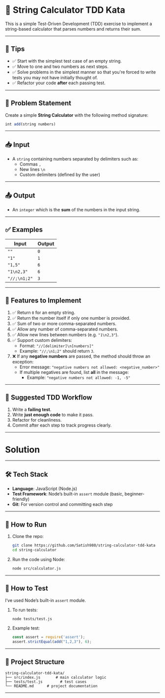 # 🧪 String Calculator TDD Kata

This is a simple Test-Driven Development (TDD) exercise to implement a string-based calculator that parses numbers and returns their sum.

---

## 📌 Tips

- ✅ Start with the simplest test case of an empty string.
- ✅ Move to one and two numbers as next steps.
- ✅ Solve problems in the simplest manner so that you're forced to write tests you may not have initially thought of.
- ✅ Refactor your code **after** each passing test.

---

## 🧩 Problem Statement

Create a simple **String Calculator** with the following method signature:

```js
int add(string numbers)
```

---

## 📥 Input

- A `string` containing numbers separated by delimiters such as:
  - Commas `,`
  - New lines `\n`
  - Custom delimiters (defined by the user)

---

## 📤 Output

- An `integer` which is the **sum** of the numbers in the input string.

---

## ✅ Examples

| Input        | Output |
|--------------|--------|
| `""`         | `0`    |
| `"1"`        | `1`    |
| `"1,5"`      | `6`    |
| `"1\n2,3"`   | `6`    |
| `"//;\n1;2"` | `3`    |

---

## 🧠 Features to Implement

1. ✅ Return `0` for an empty string.
2. ✅ Return the number itself if only one number is provided.
3. ✅ Sum of two or more comma-separated numbers.
4. ✅ Allow any number of comma-separated numbers.
5. ✅ Allow new lines between numbers (e.g. `"1\n2,3"`).
6. ✅ Support custom delimiters:
   - Format: `"//[delimiter]\n[numbers]"`
   - Example: `"//;\n1;2"` should return `3`.
7. ❌ If any **negative numbers** are passed, the method should throw an exception:
   - Error message: `"negative numbers not allowed: <negative_number>"`
   - If multiple negatives are found, list **all** in the message:
     - Example: `"negative numbers not allowed: -1, -5"`

---

## 🔁 Suggested TDD Workflow

1. Write a **failing test**.
2. Write **just enough code** to make it pass.
3. Refactor for cleanliness.
4. Commit after each step to track progress clearly.

---

# Solution

---

## 🛠 Tech Stack

- **Language**: JavaScript (Node.js)
- **Test Framework**: Node’s built-in `assert` module (basic, beginner-friendly)
- **Git**: For version control and committing each step

---

## 🚀 How to Run

1. Clone the repo:
   ```bash
   git clone https://github.com/Satish980/string-calculator-tdd-kata
   cd string-calculator
   ```

2. Run the code using Node:
   ```bash
   node src/calculator.js
   ```

---

## 🧪 How to Test

I’ve used Node’s built-in `assert` module.

1. To run tests:
   ```bash
   node tests/test.js
   ```

2. Example test:
   ```js
   const assert = require('assert');
   assert.strictEqual(add("1,2,3"), 6);
   ```

---

## 📁 Project Structure

```
string-calculator-tdd-kata/
├── src/index.js       # main calculator logic
├── tests/test.js        # test cases
└── README.md      # project documentation
```
---
